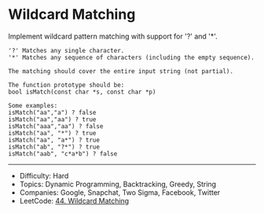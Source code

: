# Wildcard Matching

Implement wildcard pattern matching with support for '?' and '*'.
```
'?' Matches any single character.
'*' Matches any sequence of characters (including the empty sequence).

The matching should cover the entire input string (not partial).

The function prototype should be:
bool isMatch(const char *s, const char *p)

Some examples:
isMatch("aa","a") ? false
isMatch("aa","aa") ? true
isMatch("aaa","aa") ? false
isMatch("aa", "*") ? true
isMatch("aa", "a*") ? true
isMatch("ab", "?*") ? true
isMatch("aab", "c*a*b") ? false
```

---

* Difficulty: Hard
* Topics: Dynamic Programming, Backtracking, Greedy, String
* Companies: Google, Snapchat, Two Sigma, Facebook, Twitter
* LeetCode: [44. Wildcard Matching](https://leetcode.com/problems/wildcard-matching/description/)
